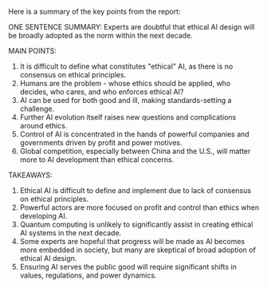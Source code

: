 Here is a summary of the key points from the report:

ONE SENTENCE SUMMARY:
Experts are doubtful that ethical AI design will be broadly adopted as the norm within the next decade.

MAIN POINTS:
1. It is difficult to define what constitutes "ethical" AI, as there is no consensus on ethical principles.
2. Humans are the problem - whose ethics should be applied, who decides, who cares, and who enforces ethical AI?
3. AI can be used for both good and ill, making standards-setting a challenge.
4. Further AI evolution itself raises new questions and complications around ethics.
5. Control of AI is concentrated in the hands of powerful companies and governments driven by profit and power motives.
6. Global competition, especially between China and the U.S., will matter more to AI development than ethical concerns.

TAKEAWAYS:
1. Ethical AI is difficult to define and implement due to lack of consensus on ethical principles.
2. Powerful actors are more focused on profit and control than ethics when developing AI.
3. Quantum computing is unlikely to significantly assist in creating ethical AI systems in the next decade.
4. Some experts are hopeful that progress will be made as AI becomes more embedded in society, but many are skeptical of broad adoption of ethical AI design.
5. Ensuring AI serves the public good will require significant shifts in values, regulations, and power dynamics.
